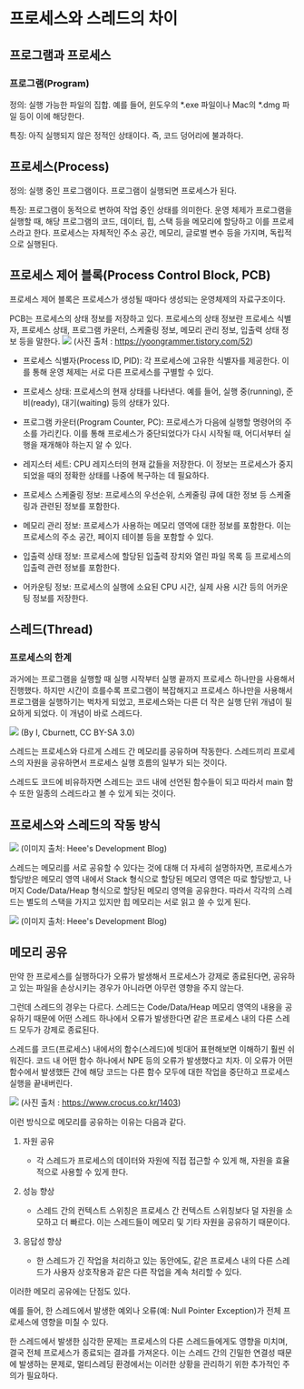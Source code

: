 # 프로세스와 스레드의 차이

## 프로그램과 프로세스
### 프로그램(Program)
정의: 실행 가능한 파일의 집합. 예를 들어, 윈도우의 *.exe 파일이나 Mac의 *.dmg 파일 등이 이에 해당한다.

특징: 아직 실행되지 않은 정적인 상태이다. 즉, 코드 덩어리에 불과하다.

## 프로세스(Process)
정의: 실행 중인 프로그램이다. 프로그램이 실행되면 프로세스가 된다.

특징: 프로그램이 동적으로 변하여 작업 중인 상태를 의미한다.
운영 체제가 프로그램을 실행할 때, 해당 프로그램의 코드, 데이터, 힙, 스택 등을 메모리에 할당하고 이를 프로세스라고 한다.
프로세스는 자체적인 주소 공간, 메모리, 글로벌 변수 등을 가지며, 독립적으로 실행된다.

## 프로세스 제어 블록(Process Control Block, PCB)
프로세스 제어 블록은 프로세스가 생성될 때마다 생성되는 운영체제의 자료구조이다.

PCB는 프로세스의 상태 정보를 저장하고 있다. 프로세스의 상태 정보란 프로세스 식별자, 프로세스 상태, 프로그램 카운터, 스케줄링 정보, 메모리 관리 정보, 입출력 상태 정보 등을 말한다.
![](https://img1.daumcdn.net/thumb/R1280x0/?scode=mtistory2&fname=https%3A%2F%2Fblog.kakaocdn.net%2Fdn%2FtIPDr%2FbtqUnKRlmuB%2FDJIs4kFAwQE5ySaiJz25Kk%2Fimg.png)
(사진 출처 : https://yoongrammer.tistory.com/52)

* 프로세스 식별자(Process ID, PID): 각 프로세스에 고유한 식별자를 제공한다. 이를 통해 운영 체제는 서로 다른 프로세스를 구별할 수 있다.


* 프로세스 상태: 프로세스의 현재 상태를 나타낸다. 예를 들어, 실행 중(running), 준비(ready), 대기(waiting) 등의 상태가 있다.


* 프로그램 카운터(Program Counter, PC): 프로세스가 다음에 실행할 명령어의 주소를 가리킨다. 이를 통해 프로세스가 중단되었다가 다시 시작될 때, 어디서부터 실행을 재개해야 하는지 알 수 있다.


* 레지스터 세트: CPU 레지스터의 현재 값들을 저장한다. 이 정보는 프로세스가 중지되었을 때의 정확한 상태를 나중에 복구하는 데 필요하다.


* 프로세스 스케줄링 정보: 프로세스의 우선순위, 스케줄링 큐에 대한 정보 등 스케줄링과 관련된 정보를 포함한다.


* 메모리 관리 정보: 프로세스가 사용하는 메모리 영역에 대한 정보를 포함한다. 이는 프로세스의 주소 공간, 페이지 테이블 등을 포함할 수 있다.


* 입출력 상태 정보: 프로세스에 할당된 입출력 장치와 열린 파일 목록 등 프로세스의 입출력 관련 정보를 포함한다.


* 어카운팅 정보: 프로세스의 실행에 소요된 CPU 시간, 실제 사용 시간 등의 어카운팅 정보를 저장한다.

## 스레드(Thread)

### 프로세스의 한계
과거에는 프로그램을 실행할 때 실행 시작부터 실행 끝까지 프로세스 하나만을 사용해서 진행했다.
하지만 시간이 흐를수록 프로그램이 복잡해지고 프로세스 하나만을 사용해서 프로그램을 실행하기는 벅차게 되었고,
프로세스와는 다른 더 작은 실행 단위 개념이 필요하게 되었다. 이 개념이 바로 스레드다.

![](https://storage.googleapis.com/static.fastcampus.co.kr/prod/uploads/202208/034021-289/images-raejoonee-post-6f274681-dfa7-45eb-9121-2cc9f4b972a5-102.png)
(By I, Cburnett, CC BY-SA 3.0)

스레드는 프로세스와 다르게 스레드 간 메모리를 공유하며 작동한다.
스레드끼리 프로세스의 자원을 공유하면서 프로세스 실행 흐름의 일부가 되는 것이다.

스레드도 코드에 비유하자면 스레드는 코드 내에 선언된 함수들이 되고 따라서 main 함수 또한 일종의 스레드라고 볼 수 있게 되는 것이다.

## 프로세스와 스레드의 작동 방식

![](https://storage.googleapis.com/static.fastcampus.co.kr/prod/uploads/202208/034524-289/images-raejoonee-post-b7939911-f3e8-48ac-abb8-63d8a17d0444-103.png)
(이미지 출처: Heee's Development Blog)

스레드는 메모리를 서로 공유할 수 있다는 것에 대해 더 자세히 설명하자면, 프로세스가 할당받은 메모리 영역 내에서 Stack 형식으로 할당된 메모리 영역은 따로 할당받고,
나머지 Code/Data/Heap 형식으로 할당된 메모리 영역을 공유한다.
따라서 각각의 스레드는 별도의 스택을 가지고 있지만 힙 메모리는 서로 읽고 쓸 수 있게 된다.

![](https://storage.googleapis.com/static.fastcampus.co.kr/prod/uploads/202208/034603-289/images-raejoonee-post-b91490ed-c67b-407d-8fea-a8d6fdb22559-104.png)
(이미지 출처: Heee's Development Blog)

## 메모리 공유

만약 한 프로세스를 실행하다가 오류가 발생해서 프로세스가 강제로 종료된다면, 공유하고 있는 파일을 손상시키는 경우가 아니라면 아무런 영향을 주지 않는다.

그런데 스레드의 경우는 다르다. 스레드는 Code/Data/Heap 메모리 영역의 내용을 공유하기 때문에 어떤 스레드 하나에서 오류가 발생한다면 같은 프로세스 내의 다른 스레드 모두가 강제로 종료된다.

스레드를 코드(프로세스) 내에서의 함수(스레드)에 빗대어 표현해보면 이해하기 훨씬 쉬워진다.
코드 내 어떤 함수 하나에서 NPE 등의 오류가 발생했다고 치자. 이 오류가 어떤 함수에서 발생했든 간에 해당 코드는 다른 함수 모두에 대한 작업을 중단하고 프로세스 실행을 끝내버린다.

![](https://lh5.googleusercontent.com/HLsHvqVDwENZvVhLHFqiRLq3f8Pl6pJ-uQx9QZIoHwFuH-nEbWPX2_Y3migX_vnDM72hceCbSrU4lcTim7rNAvAfHmNym0lInw1HJBVg6bTTof6UqaAYm1q5VfPqNJAIjI9Uzmp0)
(사진 출처 : https://www.crocus.co.kr/1403)

이런 방식으로 메모리를 공유하는 이유는 다음과 같다.

1. 자원 공유
    * 각 스레드가 프로세스의 데이터와 자원에 직접 접근할 수 있게 해, 자원을 효율적으로 사용할 수 있게 한다.

2. 성능 향상
    * 스레드 간의 컨텍스트 스위칭은 프로세스 간 컨텍스트 스위칭보다 덜 자원을 소모하고 더 빠르다. 이는 스레드들이 메모리 및 기타 자원을 공유하기 때문이다.

3. 응답성 향상
    * 한 스레드가 긴 작업을 처리하고 있는 동안에도, 같은 프로세스 내의 다른 스레드가 사용자 상호작용과 같은 다른 작업을 계속 처리할 수 있다.

이러한 메모리 공유에는 단점도 있다.

예를 들어, 한 스레드에서 발생한 예외나 오류(예: Null Pointer Exception)가 전체 프로세스에 영향을 미칠 수 있다.

한 스레드에서 발생한 심각한 문제는 프로세스의 다른 스레드들에게도 영향을 미치며, 결국 전체 프로세스가 종료되는 결과를 가져온다.
이는 스레드 간의 긴밀한 연결성 때문에 발생하는 문제로, 멀티스레딩 환경에서는 이러한 상황을 관리하기 위한 추가적인 주의가 필요하다.